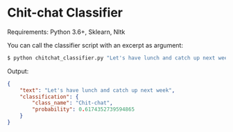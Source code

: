 # Chit-chat Classifier

Requirements: Python 3.6+, Sklearn, Nltk

You can call the classifier script with an excerpt as argument:

```bash
$ python chitchat_classifier.py "Let's have lunch and catch up next week"
```

Output:

```json
{
    "text": "Let's have lunch and catch up next week", 
    "classification": {
        "class_name": "Chit-chat", 
        "probability": 0.6174352739594865
    }
}
```

